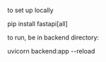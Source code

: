 to set up locally

pip install fastapi[all]


to run, be in backend directory:

uvicorn backend:app --reload